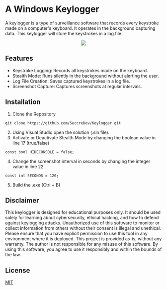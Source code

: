 # A Windows Keylogger
A keylogger is a type of surveillance software that records every keystroke made on a computer's keyboard. It operates in the background capturing data. This keylogger will store the keystrokes in a log file.
<div align="center">
  <img src="https://github.com/user-attachments/assets/a6a88a45-8ca2-4099-98e6-dd2a924973ad">
</div>



## Features
* Keystroke Logging: Records all keystrokes made on the keyboard.
* Stealth Mode: Runs silently in the background without alerting the user.
* Log File Creation: Saves captured keystrokes in a log file.
* Screenshot Capture: Captures screenshots at regular intervals.

## Installation
1. Clone the Repository
```
git clone https://github.com/SeccreDev/Keylogger.git
```
2. Using Visual Studio open the solution (.sln file).
3. Activate or Deactivate Stealth Mode by changing the boolean value in line 17 (true/false)
```
const bool HIDECONSOLE = false;
```
4. Change the screenshot interval in seconds by changing the integer value in line 22
```
const int SECONDS = 120;
```
5. Build the .exe (Ctrl + B)

## Disclaimer
This keylogger is designed for educational purposes only. It should be used solely for learning about cybersecurity, ethical hacking, and how to defend against keylogging attacks. Unauthorized use of this software to monitor or collect information from others without their consent is illegal and unethical. Please ensure that you have explicit permission to use this tool in any environment where it is deployed. This project is provided as-is, without any warranty. The author is not responsible for any misuse of this software. By using this software, you agree to use it responsibly and within the bounds of the law.

## License
[MIT](https://choosealicense.com/licenses/mit/)
